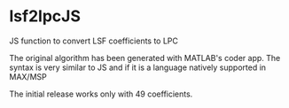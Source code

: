 # lsf2lpcJS
JS function to convert LSF coefficients to LPC

The original algorithm has been generated with MATLAB's coder app. 
The syntax is very similar to JS and if it is a language natively supported in MAX/MSP

The initial release works only with 49 coefficients.
